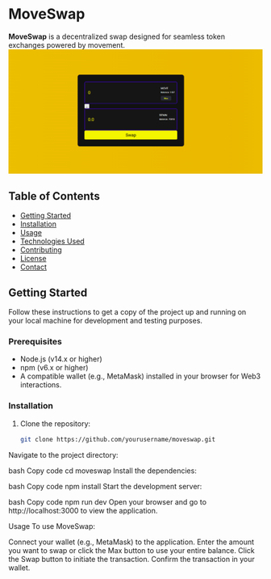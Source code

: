 # MoveSwap

**MoveSwap** is a decentralized swap  designed for seamless token exchanges powered by movement. 
![alt text](image-1.png)


## Table of Contents

- [Getting Started](#getting-started)
- [Installation](#installation)
- [Usage](#usage)
- [Technologies Used](#technologies-used)
- [Contributing](#contributing)
- [License](#license)
- [Contact](#contact)


## Getting Started

Follow these instructions to get a copy of the project up and running on your local machine for development and testing purposes.

### Prerequisites

- Node.js (v14.x or higher)
- npm (v6.x or higher)
- A compatible wallet (e.g., MetaMask) installed in your browser for Web3 interactions.

### Installation

1. Clone the repository:
   ```bash
   git clone https://github.com/yourusername/moveswap.git

Navigate to the project directory:

bash
Copy code
cd moveswap
Install the dependencies:

bash
Copy code
npm install
Start the development server:

bash
Copy code
npm run dev
Open your browser and go to http://localhost:3000 to view the application.

Usage
To use MoveSwap:

Connect your wallet (e.g., MetaMask) to the application.
Enter the amount you want to swap or click the Max button to use your entire balance.
Click the Swap button to initiate the transaction.
Confirm the transaction in your wallet.
